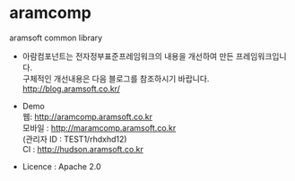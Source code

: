 # aramcomp
aramsoft common library

- 아람컴포넌트는 전자정부표준프레임워크의 내용을 개선하여 만든 프레임워크입니다.  
   구체적인 개선내용은 다음 블로그를 참조하시기 바랍니다.  
  http://blog.aramsoft.co.kr/  
  
- Demo  
  웹: http://aramcomp.aramsoft.co.kr  
  모바일 : http://maramcomp.aramsoft.co.kr  
  (관리자 ID : TEST1/rhdxhd12)  
  CI : http://hudson.aramsoft.co.kr     

- Licence : Apache 2.0
